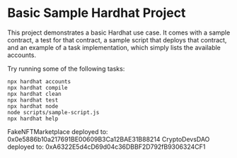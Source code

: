 # Basic Sample Hardhat Project

This project demonstrates a basic Hardhat use case. It comes with a sample contract, a test for that contract, a sample script that deploys that contract, and an example of a task implementation, which simply lists the available accounts.

Try running some of the following tasks:

```shell
npx hardhat accounts
npx hardhat compile
npx hardhat clean
npx hardhat test
npx hardhat node
node scripts/sample-script.js
npx hardhat help
```
FakeNFTMarketplace deployed to:  0x0e5886b10a217691BE00609B3Ca12BAE31B88214
CryptoDevsDAO deployed to:  0xA6322E5d4cD69d04c36DBBF2D792fB9306324CF1